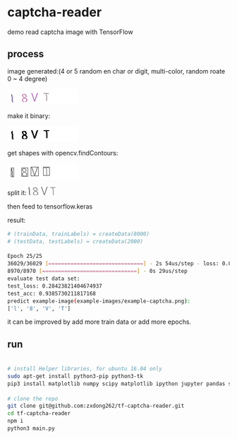 # captcha-reader
demo read captcha image with TensorFlow

## process

image generated:(4 or 5 random en char or digit, multi-color, random roate 0 ~ 4 degree)

![example-captcha.png](example-images/example-captcha.png)

make it binary:

![example-binary.png](example-images/example-binary.png)

get shapes with opencv.findContours:

![example-findContours.png](example-images/example-findContours.png)

split it:
![example-split-0.png](example-images/example-split-0.png)
![example-split-1.png](example-images/example-split-1.png)
![example-split-2.png](example-images/example-split-2.png)
![example-split-3.png](example-images/example-split-3.png)

then feed to tensorflow.keras

result:
```bash
# (trainData, trainLabels) = createData(8000)
# (testData, testLabels) = createData(2000)

Epoch 25/25
36029/36029 [==============================] - 2s 54us/step - loss: 0.0752 - acc: 0.9669
8970/8970 [==============================] - 0s 29us/step
evaluate test data set:
test_loss: 0.28423821404674937
test_acc: 0.9385730211817168
predict example-image(example-images/example-captcha.png):
['l', '8', 'V', 'T']
```

it can be improved by add more train data or add more epochs.

## run
```bash

# install Helper libraries, for ubuntu 16.04 only
sudo apt-get install python3-pip python3-tk
pip3 install matplotlib numpy scipy matplotlib ipython jupyter pandas sympy nose --user

# clone the repo
git clone git@github.com:zxdong262/tf-captcha-reader.git
cd tf-captcha-reader
npm i
python3 main.py

```




